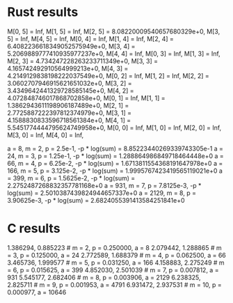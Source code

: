 # Rust results

M[0, 5] = Inf, M[1, 5] = Inf, M[2, 5] = 8.08220009540657680329e+0, M[3, 5] = Inf, M[4, 5] = Inf,
M[0, 4] = Inf, M[1, 4] = Inf, M[2, 4] = 6.4082236618349052575949e+0, M[3, 4] = 5.2069889777410935977237e+0, M[4, 4] = Inf,
M[0, 3] = Inf, M[1, 3] = Inf, M[2, 3] = 4.734247228263233711349e+0, M[3, 3] = 4.165742492910564999213e+0, M[4, 3] = 4.2149129838198222037549e+0,
M[0, 2] = Inf, M[1, 2] = Inf, M[2, 2] = 3.0602707946915621651032e+0, M[3, 2] = 3.4349642441329728585145e+0, M[4, 2] = 4.072848746017868702858e+0,
M[0, 1] = Inf, M[1, 1] = 1.3862943611198906187489e+0, M[2, 1] = 2.7725887222397812374979e+0, M[3, 1] = 4.1588830833596718561384e+0, M[4, 1] = 5.5451774444795624749958e+0,
M[0, 0] = Inf, M[1, 0] = Inf, M[2, 0] = Inf, M[3, 0] = Inf, M[4, 0] = Inf,

a = 8, m = 2, p = 2.5e-1, -p * log(sum) = 8.85223440269339743305e-1
a = 24, m = 3, p = 1.25e-1, -p * log(sum) = 1.288864986849718464448e+0
a = 66, m = 4, p = 6.25e-2, -p * log(sum) = 1.6713811554368191647978e+0
a = 166, m = 5, p = 3.125e-2, -p * log(sum) = 1.9995767423419565119021e+0
a = 399, m = 6, p = 1.5625e-2, -p * log(sum) = 2.2752487268832357781168e+0
a = 931, m = 7, p = 7.8125e-3, -p * log(sum) = 2.5010387439824944657337e+0
a = 2129, m = 8, p = 3.90625e-3, -p * log(sum) = 2.6824055391413584251841e+0

# C results

1.386294, 0.885223 # m = 2, p = 0.250000, a = 8
2.079442, 1.288865 # m = 3, p = 0.125000, a = 24
2.772589, 1.688379 # m = 4, p = 0.062500, a = 66
3.465736, 1.999577 # m = 5, p = 0.031250, a = 166
4.158883, 2.275249 # m = 6, p = 0.015625, a = 399
4.852030, 2.501039 # m = 7, p = 0.007812, a = 931
5.545177, 2.682406 # m = 8, p = 0.003906, a = 2129
6.238325, 2.825711 # m = 9, p = 0.001953, a = 4791
6.931472, 2.937531 # m = 10, p = 0.000977, a = 10646
